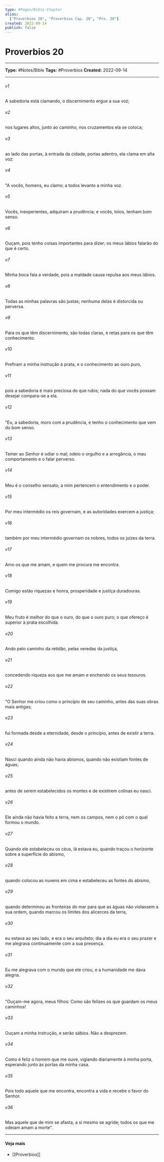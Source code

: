 ```yaml
---
type: #Pages/Bible-Chapter
alias:
  ["Proverbios 20", "Proverbios Cap. 20", "Pro. 20"]
created: 2022-09-14
publish: false
---
```


# Proverbios 20

---

**Type:** #Notes/Bible
**Tags:** #Proverbios
**Created:** 2022-09-14

---

###### v1
A sabedoria está clamando, o discernimento ergue a sua voz;
###### v2
nos lugares altos, junto ao caminho, nos cruzamentos ela se coloca;
###### v3
ao lado das portas, à entrada da cidade, portas adentro, ela clama em alta voz:
###### v4
"A vocês, homens, eu clamo; a todos levanto a minha voz.
###### v5
Vocês, inexperientes, adquiram a prudência; e vocês, tolos, tenham bom senso.
###### v6
Ouçam, pois tenho coisas importantes para dizer; os meus lábios falarão do que é certo.
###### v7
Minha boca fala a verdade, pois a maldade causa repulsa aos meus lábios.
###### v8
Todas as minhas palavras são justas; nenhuma delas é distorcida ou perversa.
###### v9
Para os que têm discernimento, são todas claras, e retas para os que têm conhecimento.
###### v10
Prefiram a minha instrução à prata, e o conhecimento ao ouro puro,
###### v11
pois a sabedoria é mais preciosa do que rubis; nada do que vocês possam desejar compara-se a ela.
###### v12
"Eu, a sabedoria, moro com a prudência, e tenho o conhecimento que vem do bom senso.
###### v13
Temer ao Senhor é odiar o mal; odeio o orgulho e a arrogância, o mau comportamento e o falar perverso.
###### v14
Meu é o conselho sensato; a mim pertencem o entendimento e o poder.
###### v15
Por meu intermédio os reis governam, e as autoridades exercem a justiça;
###### v16
também por meu intermédio governam os nobres, todos os juízes da terra.
###### v17
Amo os que me amam, e quem me procura me encontra.
###### v18
Comigo estão riquezas e honra, prosperidade e justiça duradouras.
###### v19
Meu fruto é melhor do que o ouro, do que o ouro puro; o que ofereço é superior à prata escolhida.
###### v20
Ando pelo caminho da retidão, pelas veredas da justiça,
###### v21
concedendo riqueza aos que me amam e enchendo os seus tesouros.
###### v22
"O Senhor me criou como o princípio de seu caminho, antes das suas obras mais antigas;
###### v23
fui formada desde a eternidade, desde o princípio, antes de existir a terra.
###### v24
Nasci quando ainda não havia abismos, quando não existiam fontes de águas;
###### v25
antes de serem estabelecidos os montes e de existirem colinas eu nasci.
###### v26
Ele ainda não havia feito a terra, nem os campos, nem o pó com o qual formou o mundo.
###### v27
Quando ele estabeleceu os céus, lá estava eu, quando traçou o horizonte sobre a superfície do abismo,
###### v28
quando colocou as nuvens em cima e estabeleceu as fontes do abismo,
###### v29
quando determinou as fronteiras do mar para que as águas não violassem a sua ordem, quando marcou os limites dos alicerces da terra,
###### v30
eu estava ao seu lado, e era o seu arquiteto; dia a dia eu era o seu prazer e me alegrava continuamente com a sua presença.
###### v31
Eu me alegrava com o mundo que ele criou, e a humanidade me dava alegria.
###### v32
"Ouçam-me agora, meus filhos: Como são felizes os que guardam os meus caminhos!
###### v33
Ouçam a minha instrução, e serão sábios. Não a desprezem.
###### v34
Como é feliz o homem que me ouve, vigiando diariamente à minha porta, esperando junto às portas da minha casa.
###### v35
Pois todo aquele que me encontra, encontra a vida e recebe o favor do Senhor.
###### v36
Mas aquele que de mim se afasta, a si mesmo se agride; todos os que me odeiam amam a morte".


---

#### Veja mais

- [[Proverbios]]
